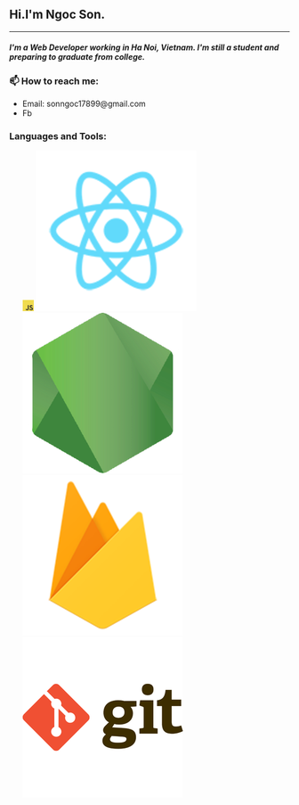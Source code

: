 

<!--
**sonngoc17899/sonngoc17899** is a ✨ _special_ ✨ repository because its `README.md` (this file) appears on your GitHub profile.

Here are some ideas to get you started:

- 🔭 I’m currently working on ...
- 🌱 I’m currently learning ...
- 👯 I’m looking to collaborate on ...
- 🤔 I’m looking for help with ...
- 💬 Ask me about ...
- 📫 How to reach me: ...
- 😄 Pronouns: ...
- ⚡ Fun fact: ...
-->
<div>
  <h2>Hi.I'm Ngoc Son.</h2>
  <hr>
  <h5>I'm a Web Developer working in Ha Noi, Vietnam. I'm still a student and preparing to graduate from college. </h5>
  <h3>📫 How to reach me:</h3>
  <ul>
    <li>Email: sonngoc17899@gmail.com</li>
    <li>Fb</li>
  </ul>
  <h3>Languages and Tools:</h3>
  <ul>
    <li style="display: inline-block"><img style="height: 20px" src="https://raw.githubusercontent.com/github/explore/80688e429a7d4ef2fca1e82350fe8e3517d3494d/topics/javascript/javascript.png"/></li>
    <li style="display: inline-block"><img src="https://raw.githubusercontent.com/github/explore/80688e429a7d4ef2fca1e82350fe8e3517d3494d/topics/react/react.png"/></li>
    <li style="display: inline-block"><img src="https://raw.githubusercontent.com/github/explore/80688e429a7d4ef2fca1e82350fe8e3517d3494d/topics/nodejs/nodejs.png"/></li>
    <li style="display: inline-block"><img src="https://raw.githubusercontent.com/github/explore/80688e429a7d4ef2fca1e82350fe8e3517d3494d/topics/firebase/firebase.png"/></li>
    <li style="display: inline-block"><img src="https://raw.githubusercontent.com/github/explore/80688e429a7d4ef2fca1e82350fe8e3517d3494d/topics/git/git.png"/></li>
  </ul>
</div>
